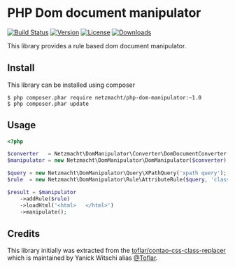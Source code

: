 
PHP Dom document manipulator
============================

[![Build Status](http://img.shields.io/travis/netzmacht/php-dom-manipulator/master.svg?style=flat-square)](https://travis-ci.org/netzmacht/php-dom-manipulator)
[![Version](http://img.shields.io/packagist/v/netzmacht/php-dom-manipulator.svg?style=flat-square)](http://packagist.com/packages/netzmacht/php-dom-manipulator)
[![License](http://img.shields.io/packagist/l/netzmacht/php-dom-manipulator.svg?style=flat-square)](http://packagist.com/packages/netzmacht/php-dom-manipulator)
[![Downloads](http://img.shields.io/packagist/dt/netzmacht/php-dom-manipulator.svg?style=flat-square)](http://packagist.com/packages/netzmacht/php-dom-manipulator)

This library provides a rule based dom document manipulator.

Install
---------------------------

This library can be installed using composer

```
$ php composer.phar require netzmacht/php-dom-manipulator:~1.0
$ php composer.phar update
```

Usage
----------------------------

```php
<?php 

$converter   = Netzmacht\DomManipulator\Converter\DomDocumentConverter();
$manipulator = new Netzmacht\DomManipulator\DomManipulator($converter);

$query = new Netzmacht\DomManipulator\Query\XPathQuery('xpath query');
$rule  = new Netzmacht\DomManipulator\Rule\AttributeRule($query, 'class');

$result = $manipulator
    ->addRule($rule)
    ->loadHtml('<html>   </html>')
    ->manipulate();
```

Credits
----------------------------

This library initially was extracted from the [toflar/contao-css-class-replacer](https://github.com/Toflar/contao-css-class-replacer)
which is maintained by Yanick Witschi alias [@Toflar](https://github.com/Toflar).

